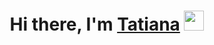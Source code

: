 <h1 align="center">Hi there, I'm <a href="https://daniilshat.ru/" target="_blank">Tatiana</a> 
<img src="https://github.com/blackcater/blackcater/raw/main/images/Hi.gif" height="32"/></h1>
<!--
**Meniaylo/Meniaylo** is a ✨ _special_ ✨ repository because its `README.md` (this file) appears on your GitHub profile.

Here are some ideas to get you started:

- 🔭 I’m currently working on ...
- 🌱 I’m currently learning ...
- 👯 I’m looking to collaborate on ...
- 🤔 I’m looking for help with ...
- 💬 Ask me about ...
- 📫 How to reach me: ...
- 😄 Pronouns: ...
- ⚡ Fun fact: ...
-->
